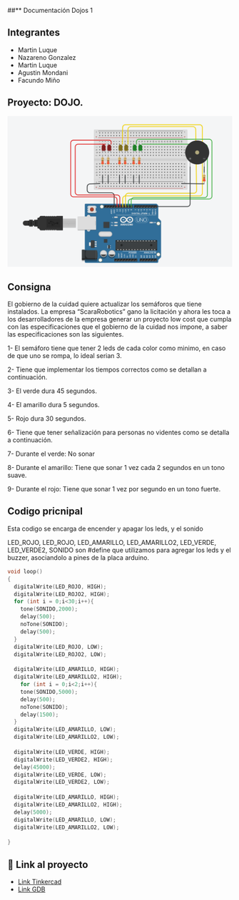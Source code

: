 ##** Documentación Dojos 1


## Integrantes 
- Martin Luque
- Nazareno Gonzalez
- Martin Luque
- Agustin Mondani
- Facundo Miño 

## Proyecto: DOJO.
![Tinkercad](./Imagenes/Imagen.png)

## Consigna
El gobierno de la cuidad quiere actualizar los semáforos que tiene instalados. La empresa
“ScaraRobotics” gano la licitación y ahora les toca a los desarrolladores de la empresa generar
un proyecto low cost que cumpla con las especificaciones que el gobierno de la cuidad nos
impone, a saber las especificaciones son las siguientes.

1- El semáforo tiene que tener 2 leds de cada color como minimo, en caso de que uno se
rompa, lo ideal serian 3.

2- Tiene que implementar los tiempos correctos como se detallan a continuación.

3- El verde dura 45 segundos.

4- El amarillo dura 5 segundos.

5- Rojo dura 30 segundos.

6- Tiene que tener señalización para personas no videntes como se detalla a
continuación.

7- Durante el verde: No sonar

8- Durante el amarillo: Tiene que sonar 1 vez cada 2 segundos en un tono suave.

9- Durante el rojo: Tiene que sonar 1 vez por segundo en un tono fuerte.


## Codigo pricnipal
Esta codigo se encarga de encender y apagar los leds, y el sonido

LED_ROJO, LED_ROJO, LED_AMARILLO, LED_AMARILLO2, LED_VERDE, LED_VERDE2, SONIDO son #define que utilizamos para agregar los leds y el buzzer, asociandolo a pines de la placa arduino.

~~~ C (lenguaje en el que esta escrito)
void loop()
{
  digitalWrite(LED_ROJO, HIGH);
  digitalWrite(LED_ROJO2, HIGH);
  for (int i = 0;i<30;i++){
	tone(SONIDO,2000);
	delay(500);
    noTone(SONIDO);
	delay(500);
  }
  digitalWrite(LED_ROJO, LOW);
  digitalWrite(LED_ROJO2, LOW);

  digitalWrite(LED_AMARILLO, HIGH);
  digitalWrite(LED_AMARILLO2, HIGH);
    for (int i = 0;i<2;i++){
	tone(SONIDO,5000);
	delay(500);
    noTone(SONIDO);
	delay(1500);
  }
  digitalWrite(LED_AMARILLO, LOW);
  digitalWrite(LED_AMARILLO2, LOW);

  digitalWrite(LED_VERDE, HIGH);
  digitalWrite(LED_VERDE2, HIGH);
  delay(45000);
  digitalWrite(LED_VERDE, LOW);
  digitalWrite(LED_VERDE2, LOW);
	
  digitalWrite(LED_AMARILLO, HIGH);
  digitalWrite(LED_AMARILLO2, HIGH);
  delay(5000);
  digitalWrite(LED_AMARILLO, LOW);
  digitalWrite(LED_AMARILLO2, LOW);

}

~~~

## :robot: Link al proyecto
- [Link Tinkercad](https://www.tinkercad.com/things/3UB47iIs1Iu-funky-borwo-lahdi/editel?sharecode=VVW9Wf8ew58oqMX5lVovzLTdFrnXEZk0e0ResUwPpYg)
- [Link GDB](https://onlinegdb.com/sXxg-CL2o)
